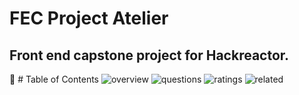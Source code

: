 # FEC Project Atelier
Front end capstone project for Hackreactor.
---
🧾 # Table of Contents
![overview](https://user-images.githubusercontent.com/24445744/218268059-d9c008a2-3db2-469a-a64a-6c8d7be2271b.gif)
![questions](https://user-images.githubusercontent.com/24445744/218268066-7d7efab1-f44b-469a-b93e-dfdffbd910b6.gif)
![ratings](https://user-images.githubusercontent.com/24445744/218268068-7c07ebb3-a340-4a94-92ee-389a76026065.gif)
![related](https://user-images.githubusercontent.com/24445744/218268070-c3bf9a08-327d-4110-bb34-f46c6d19f602.gif)
